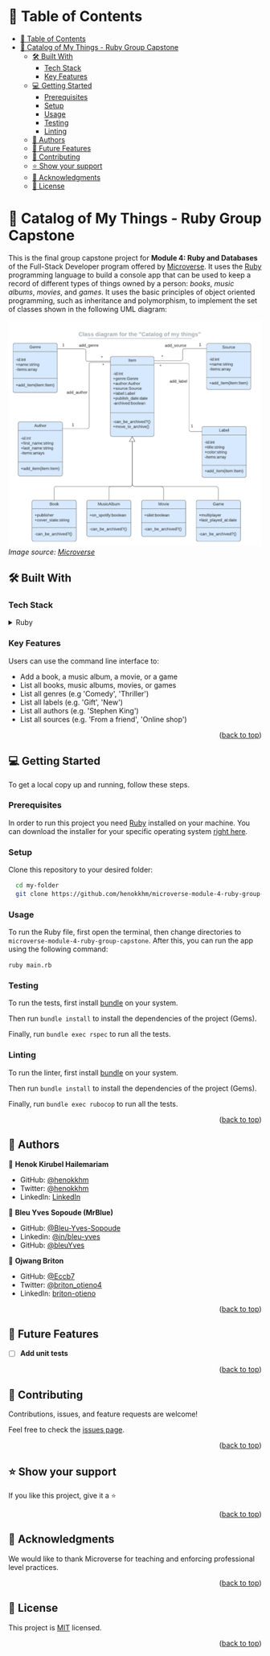 
<a name="readme-top"></a>

<!-- TABLE OF CONTENTS -->

# 📗 Table of Contents

- [📗 Table of Contents](#-table-of-contents)
- [📖 Catalog of My Things - Ruby Group Capstone ](#-catalog-of-my-things---ruby-group-capstone-)
  - [🛠 Built With ](#-built-with-)
    - [Tech Stack ](#tech-stack-)
    - [Key Features ](#key-features-)
  - [💻 Getting Started ](#-getting-started-)
    - [Prerequisites](#prerequisites)
    - [Setup](#setup)
    - [Usage](#usage)
    - [Testing](#testing)
    - [Linting](#linting)
  - [👥 Authors ](#-authors-)
  - [🔭 Future Features ](#-future-features-)
  - [🤝 Contributing ](#-contributing-)
  - [⭐️ Show your support ](#️-show-your-support-)
  - [🙏 Acknowledgments ](#-acknowledgments-)
  - [📝 License ](#-license-)

<!-- PROJECT DESCRIPTION -->

# 📖 Catalog of My Things - Ruby Group Capstone <a name="about-project"></a>

This is the final group capstone project  for **Module 4: Ruby and Databases** of the Full-Stack Developer program offered by [Microverse](https://www.microverse.org/). It uses the [Ruby](https://www.ruby-lang.org/en/) programming language to build a console app that can be used to keep a record of different types of things owned by a person: *books*, *music albums*, *movies*, and *games*. It uses the basic principles of object oriented programming, such as inheritance and polymorphism, to implement the set of classes shown in the following UML diagram: 

![Catalog of My Things: UML Diagram](assets/class_diagram_for_catalog_of_my_things.png)
*Image source: [Microverse](https://raw.githubusercontent.com/microverseinc/curriculum-ruby/main/group-capstone/images/catalog_of_my_things.png)*
## 🛠 Built With <a name="built-with"></a>

### Tech Stack <a name="tech-stack"></a>

<details>
<summary>Ruby</summary>
  <ul>
    <li><a href="https://www.ruby-lang.org/en/">Ruby</a></li>
  </ul>
</details>

<!-- Features -->

### Key Features <a name="key-features"></a>

Users can use the command line interface to: 
- Add a book, a music album, a movie, or a game
- List all books, music albums, movies, or games
- List all genres (e.g 'Comedy', 'Thriller')
- List all labels (e.g. 'Gift', 'New')
- List all authors (e.g. 'Stephen King')
- List all sources (e.g. 'From a friend', 'Online shop')


<p align="right">(<a href="#readme-top">back to top</a>)</p>


<!-- GETTING STARTED -->

## 💻 Getting Started <a name="getting-started"></a>

To get a local copy up and running, follow these steps.

### Prerequisites

In order to run this project you need [Ruby](https://www.ruby-lang.org/en/) installed on your machine. You can download the installer for your specific operating system [right here](https://www.ruby-lang.org/en/documentation/installation/).

### Setup

Clone this repository to your desired folder:

```sh
  cd my-folder
  git clone https://github.com/henokkhm/microverse-module-4-ruby-group-capstone.git
```

### Usage

To run the Ruby file, first open the terminal, then change directories to `microverse-module-4-ruby-group-capstone`. After this, you can run the app using the following command:

```ruby main.rb``` 

### Testing

To run the tests, first install [bundle](https://bundler.io/) on your system.

Then run `bundle install` to install the dependencies of the project (Gems).

Finally, run `bundle exec rspec` to run all the tests.

### Linting


To run the linter, first install [bundle](https://bundler.io/) on your system.

Then run `bundle install` to install the dependencies of the project (Gems).

Finally, run `bundle exec rubocop` to run all the tests.

<p align="right">(<a href="#readme-top">back to top</a>)</p>

<!-- AUTHORS -->

## 👥 Authors <a name="authors"></a>


👤 **Henok Kirubel Hailemariam**

- GitHub: [@henokkhm](https://github.com/henokkhm)
- Twitter: [@henokkhm](https://twitter.com/henokkhm)
- LinkedIn: [LinkedIn](https://www.linkedin.com/in/henokkhm/)


👤 **Bleu Yves Sopoude (MrBlue)**

- GitHub: [@Bleu-Yves-Sopoude](https://github.com/Bleu-Yves-Sopoude)
- Linkedin: [@in/bleu-yves](https://www.linkedin.com/in/bleu-yves/)
- GitHub: [@bleuYves](https://twitter.com/bleuYves)


👤 **Ojwang Briton**

- GitHub: [@Eccb7](https://github.com/Eccb7)
- Twitter: [@briton_otieno4](https://twitter.com/briton_otieno4)
- LinkedIn: [briton-otieno](https://linkedin.com/in/briton-otieno)


<p align="right">(<a href="#readme-top">back to top</a>)</p>

<!-- FUTURE FEATURES -->

## 🔭 Future Features <a name="future-features"></a>

- [ ] **Add unit tests**

<p align="right">(<a href="#readme-top">back to top</a>)</p>

<!-- CONTRIBUTING -->

## 🤝 Contributing <a name="contributing"></a>

Contributions, issues, and feature requests are welcome!

Feel free to check the [issues page](../../issues/).

<p align="right">(<a href="#readme-top">back to top</a>)</p>

<!-- SUPPORT -->

## ⭐️ Show your support <a name="support"></a>


If you like this project, give it a ⭐️

<p align="right">(<a href="#readme-top">back to top</a>)</p>

<!-- ACKNOWLEDGEMENTS -->

## 🙏 Acknowledgments <a name="acknowledgements"></a>

We would like to thank Microverse for teaching and enforcing professional level practices.

<p align="right">(<a href="#readme-top">back to top</a>)</p>

<!-- LICENSE -->

## 📝 License <a name="license"></a>

This project is [MIT](./LICENSE) licensed.

<p align="right">(<a href="#readme-top">back to top</a>)</p>
